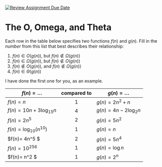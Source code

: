 [![Review Assignment Due Date](https://classroom.github.com/assets/deadline-readme-button-24ddc0f5d75046c5622901739e7c5dd533143b0c8e959d652212380cedb1ea36.svg)](https://classroom.github.com/a/tk_2Q3XR)
# The O, Omega, and Theta

Each row in the table below specifies two functions $f(n)$ and $g(n)$.
Fill in the *number* from this list that best describes their relationship:

1. $f(n)\in O(g(n))$, but $f(n)\not \in \Omega(g(n))$
2. $f(n)\in \Omega(g(n))$, but $f(n)\not \in O(g(n))$
3. $f(n)\not\in O(g(n))$, and $f(n)\not \in \Omega(g(n))$
4. $f(n)\in \Theta (g(n))$

I have done the first one for you, as an example.

| $f(n)=\ldots$                        |      compared to      | $g(n)=\ldots$          |
|--------------------------------------|:---------------------:|------------------------|
| $f(n)=n$                             | 1                     | $g(n)=2n^2 + n$        |
| $f(n)= 10n + 3\log_{15} n$           | 4                     | $g(n)= 4n - 2\log_2 n$ |
| $f(n) = 2n^5$                        | 2                     | $g(n) = 5n^2$          |
| $f(n)=\log_{10} \left(n^{10}\right)$ | 1                     | $g(n)=n$               |
| $f(n)= 4n^5 $                        | 2                     | $g(n)= 5n^4$           |
| $f(n) = 10^{256}$                    | 1                     | $g(n) = \log n$        |
| $f(n)= n^2 $                         | 1                     | $g(n)= 2^n$            |
